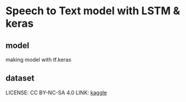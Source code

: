 # Speech to Text model with LSTM & keras
## model 
making model with tf.keras


## dataset
LICENSE: CC BY-NC-SA 4.0
LINK: [kaggle](https://www.kaggle.com/bryanpark/korean-single-speaker-speech-dataset?select=kss)
